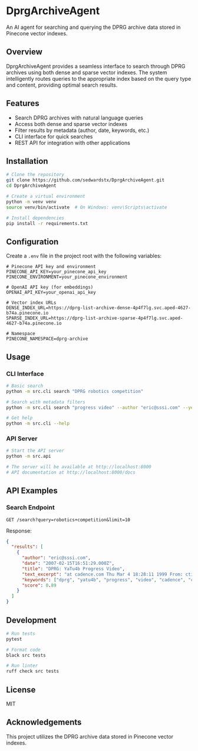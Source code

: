 # DprgArchiveAgent

An AI agent for searching and querying the DPRG archive data stored in Pinecone vector indexes.

## Overview

DprgArchiveAgent provides a seamless interface to search through DPRG archives using both dense and sparse vector indexes. The system intelligently routes queries to the appropriate index based on the query type and content, providing optimal search results.

## Features

- Search DPRG archives with natural language queries
- Access both dense and sparse vector indexes
- Filter results by metadata (author, date, keywords, etc.)
- CLI interface for quick searches
- REST API for integration with other applications

## Installation

```bash
# Clone the repository
git clone https://github.com/sedwardstx/DprgArchiveAgent.git
cd DprgArchiveAgent

# Create a virtual environment
python -m venv venv
source venv/bin/activate  # On Windows: venv\Scripts\activate

# Install dependencies
pip install -r requirements.txt
```

## Configuration

Create a `.env` file in the project root with the following variables:

```
# Pinecone API key and environment
PINECONE_API_KEY=your_pinecone_api_key
PINECONE_ENVIRONMENT=your_pinecone_environment

# OpenAI API key (for embeddings)
OPENAI_API_KEY=your_openai_api_key

# Vector index URLs
DENSE_INDEX_URL=https://dprg-list-archive-dense-4p4f7lg.svc.aped-4627-b74a.pinecone.io
SPARSE_INDEX_URL=https://dprg-list-archive-sparse-4p4f7lg.svc.aped-4627-b74a.pinecone.io

# Namespace
PINECONE_NAMESPACE=dprg-archive
```

## Usage

### CLI Interface

```bash
# Basic search
python -m src.cli search "DPRG robotics competition"

# Search with metadata filters
python -m src.cli search "progress video" --author "eric@sssi.com" --year 2007

# Get help
python -m src.cli --help
```

### API Server

```bash
# Start the API server
python -m src.api

# The server will be available at http://localhost:8000
# API documentation at http://localhost:8000/docs
```

## API Examples

### Search Endpoint

```
GET /search?query=robotics+competition&limit=10
```

Response:
```json
{
  "results": [
    {
      "author": "eric@sssi.com",
      "date": "2007-02-15T16:51:29.000Z",
      "title": "DPRG: YaTu4b Progress Video",
      "text_excerpt": "at cadence.com Thu Mar 4 18:28:11 1999 From: ctimmons at cadence.com (Clay Timmons) Date: Thu Feb 15 16:51:30 2007 Subject: DPRG: Contestants please read this Message-ID: <mailman.8215.1171579890.5280.dprglist@dprg.org> Contestants, A few before, dur",
      "keywords": ["dprg", "yatu4b", "progress", "video", "cadence", "com"],
      "score": 0.89
    }
  ]
}
```

## Development

```bash
# Run tests
pytest

# Format code
black src tests

# Run linter
ruff check src tests
```

## License

MIT

## Acknowledgements

This project utilizes the DPRG archive data stored in Pinecone vector indexes.
